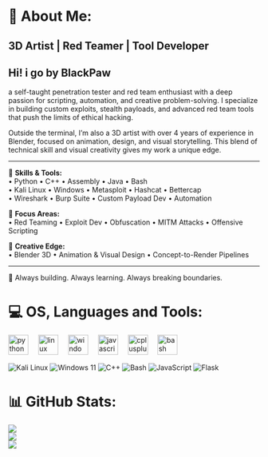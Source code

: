 # 💫 About Me:
## **3D Artist | Red Teamer | Tool Developer**
## Hi! i go by BlackPaw

 a self-taught penetration tester and red team enthusiast with a deep passion for scripting, automation, and creative problem-solving. I specialize in building custom exploits, stealth payloads, and advanced red team tools that push the limits of ethical hacking.

Outside the terminal, I’m also a 3D artist with over 4 years of experience in Blender, focused on animation, design, and visual storytelling. This blend of technical skill and visual creativity gives my work a unique edge.

---

🧠 **Skills & Tools:**   
• Python • C++ • Assembly • Java • Bash  
• Kali Linux • Windows • Metasploit • Hashcat • Bettercap  
• Wireshark • Burp Suite • Custom Payload Dev • Automation

🎯 **Focus Areas:**  
• Red Teaming • Exploit Dev • Obfuscation • MITM Attacks • Offensive Scripting

🧰 **Creative Edge:**  
• Blender 3D • Animation & Visual Design • Concept-to-Render Pipelines

---

🚀 Always building. Always learning. Always breaking boundaries.


# 💻 OS, Languages and Tools:
<div align="left">
   <img src="https://cdn.jsdelivr.net/gh/devicons/devicon/icons/python/python-original.svg" height="40" alt="python logo"  />
  <img width="12" />
  <img src="https://cdn.jsdelivr.net/gh/devicons/devicon/icons/linux/linux-original.svg" height="40" alt="linux logo"  />
  <img width="12" />
  <img src="https://cdn.jsdelivr.net/gh/devicons/devicon/icons/windows8/windows8-original.svg" height="40" alt="windows8 logo"  />
  <img width="12" />
   <img src="https://cdn.jsdelivr.net/gh/devicons/devicon/icons/javascript/javascript-original.svg" height="40" alt="javascript logo"  />
  <img width="12" />
  <img src="https://cdn.jsdelivr.net/gh/devicons/devicon/icons/cplusplus/cplusplus-original.svg" height="40" alt="cplusplus logo"  />
  <img width="12" />
  <img src="https://cdn.jsdelivr.net/gh/devicons/devicon/icons/bash/bash-original.svg" height="40" alt="bash logo"  />
  <img width="12" />
</div>

![Kali Linux](https://img.shields.io/badge/Kali_Linux-557C94?logo=kalilinux&logoColor=white&style=for-the-badge) ![Windows 11](https://img.shields.io/badge/Windows%2011-%230079d5.svg?style=for-the-badge&logo=Windows%2011&logoColor=white) ![C++](https://img.shields.io/badge/c++-%2300599C.svg?style=for-the-badge&logo=c%2B%2B&logoColor=white) ![Bash](https://img.shields.io/badge/Bash-4EAA25?logo=gnu-bash&logoColor=white&style=for-the-badge) ![JavaScript](https://img.shields.io/badge/JavaScript-F7DF1E?logo=javascript&logoColor=black&style=for-the-badge) ![Flask](https://img.shields.io/badge/flask-%23000.svg?style=flat&logo=flask&logoColor=white)



# 📊 GitHub Stats:
![](https://github-readme-stats.vercel.app/api?username=BlackPaw21&theme=gotham&hide_border=false&include_all_commits=false&count_private=false)<br/>
![](https://nirzak-streak-stats.vercel.app/?user=BlackPaw21&theme=gotham&hide_border=false)<br/>
![](https://github-readme-stats.vercel.app/api/top-langs/?username=BlackPaw21&theme=gotham&hide_border=false&include_all_commits=false&count_private=false&layout=compact&cache_seconds=86400)
